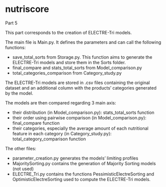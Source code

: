 # nutriscore

Part 5

This part corresponds to the creation of ELECTRE-Tri models. 

The main file is Main.py. It defines the parameters and can call the following functions:
- save_total_sorts from Storage.py. This function aims to generate the ELECTRE-Tri models and store them in the Sorts folder.
- final_compare and stats_total_sorts from Model_comparison.py
- total_categories_comparison from Category_study.py

The ELECTRE-Tri models are stored in .csv files containing the original dataset and an additional column with the products’ categories generated by the model.

The models are then compared regarding 3 main axis:

- their distribution (in Model_comparison.py): stats_total_sorts function
- their order using pairwise comparison (in Model_comparison.py): final_compare function
- their categories, especially the average amount of each nutritional feature in each category (in Category_study.py): total_category_comparison function

The other files:
- parameter_creation.py generates the models’ limiting profiles
- MajoritySorting.py contains the generation of Majority Sorting models (not used)
- ELECTRE_Tri.py contains the functions PessimisticElectreSorting and OptimisticElectreSorting used to compute the ELECTRE-Tri models.
